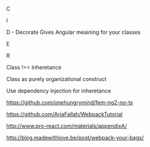 C

I

D		- Decorate
			Gives Angular meaining for your classes

E

R

Class !== Inheretance

Class as purely organizational construct

Use dependency injection for inheretance

https://github.com/onehungrymind/fem-ng2-no-ts

https://github.com/AriaFallah/WebpackTutorial

http://www.pro-react.com/materials/appendixA/

http://blog.madewithlove.be/post/webpack-your-bags/